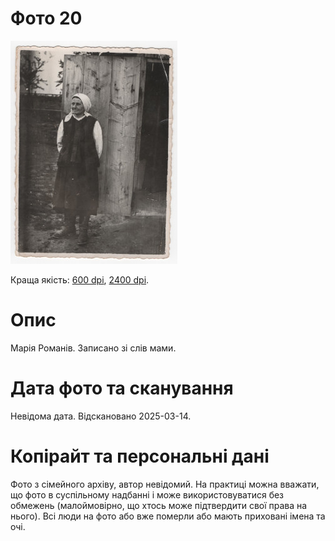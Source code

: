 # Фото 20 #

[<img src="photo_020_75.jpg" />](...)

Краща якість: [600 dpi](...), [2400 dpi](...).

# Опис #

Марія Романів. Записано зі слів мами.

# Дата фото та сканування #

Невідома дата. Відскановано 2025-03-14.

# Копірайт та персональні дані #

Фото з сімейного архіву, автор невідомий. На практиці можна вважати, що фото в суспільному надбанні і може використовуватися без обмежень (малоймовірно, що хтось може підтвердити свої права на нього). Всі люди на фото або вже померли або мають приховані імена та очі.
